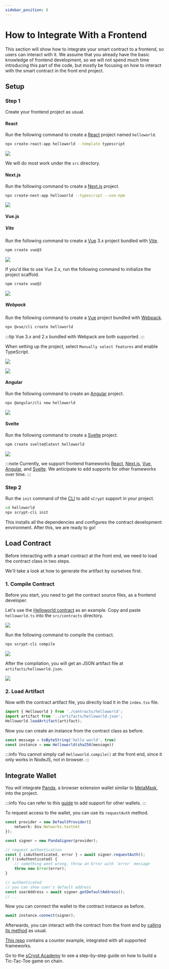 ```yaml
---
sidebar_position: 8
---
```


# How to Integrate With a Frontend

This section will show how to integrate your smart contract to a frontend, so users can interact with it.
We assume that you already have the basic knowledge of frontend development, so we will not spend much time introducing this part of the code, but mostly be focusing on how to interact with the smart contract in the front end project.

## Setup

### Step 1
Create your frontend project as usual.
#### React

Run the following command to create a [React](https://react.dev/) project named `helloworld`.

```bash
npx create-react-app helloworld --template typescript
```

![](../../static/img/react-scaffold.png)

We will do most work under the `src` directory.

#### Next.js

Run the following command to create a [Next.js](https://nextjs.org/) project.

```bash
npx create-next-app helloworld --typescript --use-npm
```

![](../../static/img/create-next-app.png)

#### Vue.js

##### Vite

Run the following command to create a [Vue](https://vuejs.org/) 3.x project bundled with [Vite](https://vitejs.dev/).

```bash
npm create vue@3
```

![](../../static/img/create-vue3-vite-app.png)

If you'd like to use Vue 2.x, run the following command to initialize the project scaffold.

```bash
npm create vue@2
```

![](../../static/img/create-vue2-vite-app.png)

##### Webpack

Run the following command to create a [Vue](https://vuejs.org/) project bundled with [Webpack](https://webpack.js.org/).

```bash
npx @vue/cli create helloworld
```

:::tip
Vue 3.x and 2.x bundled with Webpack are both supported.
:::

When setting up the project, select `Manually select features` and enable TypeScript.

![](../../static/img/vue-cli-1.png)

![](../../static/img/vue-cli-2.png)

#### Angular

Run the following command to create an [Angular](https://angular.io/) project.

```bash
npx @angular/cli new helloworld
```

![](../../static/img/create-angular-app.png)

#### Svelte

Run the following command to create a [Svelte](https://svelte.dev/) project.

```bash
npm create svelte@latest helloworld
```

![](../../static/img/create-svelte-app.png)

:::note
Currently, we support frontend frameworks [React](https://react.dev), [Next.js](https://nextjs.org/), [Vue](https://vuejs.org/), [Angular](https://angular.io/), and [Svelte](https://svelte.dev/). We anticipate to add supports for other frameworks over time.
:::

### Step 2

Run the `init` command of the [CLI](../installation.md#the-scrypt-cli-tool) to add `sCrypt` support in your project.

```bash
cd helloworld
npx scrypt-cli init
```

This installs all the dependencies and configures the contract development environment.
After this, we are ready to go!

## Load Contract

Before interacting with a smart contract at the front end, we need to load the contract class in two steps.


We'll take a look at how to generate the artifact by ourselves first.

### 1. Compile Contract

Before you start, you need to get the contract source files, as a frontend developer.

Let's use the [Helloworld contract](../tutorials/hello-world.md) as an example. Copy and paste `helloworld.ts` into the `src/contracts` directory.

![](../../static/img/copy-contract-source.png)

Run the following command to compile the contract.

```bash
npx scrypt-cli compile
```

![](../../static/img/scrypt-cli-compile.png)

After the compilation, you will get an JSON artifact file at `artifacts/helloworld.json`.

![](../../static/img/contract-artifacts.png)

### 2. Load Artifact

Now with the contract artifact file, you directly load it in the `index.tsx` file.

```ts
import { Helloworld } from './contracts/helloworld';
import artifact from '../artifacts/helloworld.json';
Helloworld.loadArtifact(artifact);
```

Now you can create an instance from the contract class as before.
```ts
const message = toByteString('hello world', true)
const instance = new Helloworld(sha256(message))
```

:::info
You cannot simply call `Helloworld.compile()` at the front end, since it only works in NodeJS, not in browser.
:::

## Integrate Wallet

You will integrate [Panda](https://chromewebstore.google.com/detail/panda-wallet/mlbnicldlpdimbjdcncnklfempedeipj), a browser extension wallet similar to [MetaMask](https://metamask.io/), into the project.

:::info
You can refer to this [guide](../advanced/how-to-add-a-signer.md) to add support for other wallets.
:::

To request access to the wallet, you can use its `requestAuth` method. 

```ts
const provider = new DefaultProvider({
    network: bsv.Networks.testnet
});

const signer = new PandaSigner(provider);

// request authentication
const { isAuthenticated, error } = await signer.requestAuth();
if (!isAuthenticated) {
    // something went wrong, throw an Error with `error` message
    throw new Error(error);
}

// authenticated
// you can show user's default address
const userAddress = await signer.getDefaultAddress();
// ...
```

Now you can connect the wallet to the contract instance as before.
```ts
await instance.connect(signer);
```

Afterwards, you can interact with the contract from the front end by [calling its method](../how-to-deploy-and-call-a-contract/how-to-deploy-and-call-a-contract.md#contract-call) as usual.

[This repo](https://github.com/sCrypt-Inc/counter-demos) contains a counter example, integrated with all supported frameworks.

Go to the [sCrypt Academy](https://academy.scrypt.io) to see a step-by-step guide on how to build a Tic-Tac-Toe game on chain.
